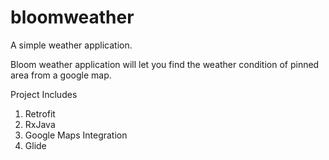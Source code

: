 # bloomweather

A simple weather application.

Bloom weather application will let you find the weather condition of pinned area from a google map.


Project Includes

1. Retrofit
2. RxJava
3. Google Maps Integration
4. Glide

